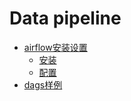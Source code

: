# Data pipeline

* [airflow安装设置](airflow/README.md)
    * [安装](airflow/installation.md)
    * [配置](airflow/configuration.md)
* [dags样例](dags/README.md)